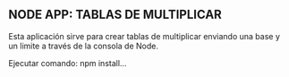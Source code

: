 

## NODE APP: TABLAS DE MULTIPLICAR

Esta aplicación sirve para crear tablas de multiplicar enviando una base y un limite a través de la consola de Node.

Ejecutar comando: npm install...

